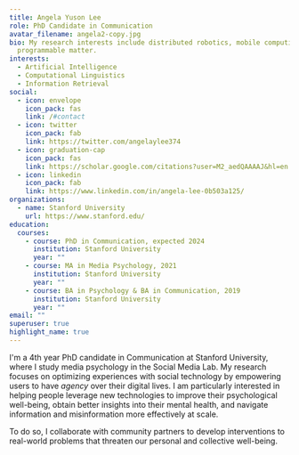 ```yaml
---
title: Angela Yuson Lee
role: PhD Candidate in Communication
avatar_filename: angela2-copy.jpg
bio: My research interests include distributed robotics, mobile computing and
  programmable matter.
interests:
  - Artificial Intelligence
  - Computational Linguistics
  - Information Retrieval
social:
  - icon: envelope
    icon_pack: fas
    link: /#contact
  - icon: twitter
    icon_pack: fab
    link: https://twitter.com/angelaylee374
  - icon: graduation-cap
    icon_pack: fas
    link: https://scholar.google.com/citations?user=M2_aedQAAAAJ&hl=en
  - icon: linkedin
    icon_pack: fab
    link: https://www.linkedin.com/in/angela-lee-0b503a125/
organizations:
  - name: Stanford University
    url: https://www.stanford.edu/
education:
  courses:
    - course: PhD in Communication, expected 2024
      institution: Stanford University
      year: ""
    - course: MA in Media Psychology, 2021
      institution: Stanford University
      year: ""
    - course: BA in Psychology & BA in Communication, 2019
      institution: Stanford University
      year: ""
email: ""
superuser: true
highlight_name: true
---
```

I'm a 4th year PhD candidate in Communication at Stanford University, where I study media psychology in the Social Media Lab. My research focuses on optimizing experiences with social technology by empowering users to have *agency* over their digital lives. I am particularly interested in helping people leverage new technologies to improve their psychological well-being, obtain better insights into their mental health, and navigate information and misinformation more effectively at scale. 

To do so, I collaborate with community partners to develop interventions to real-world problems that threaten our personal and collective well-being.